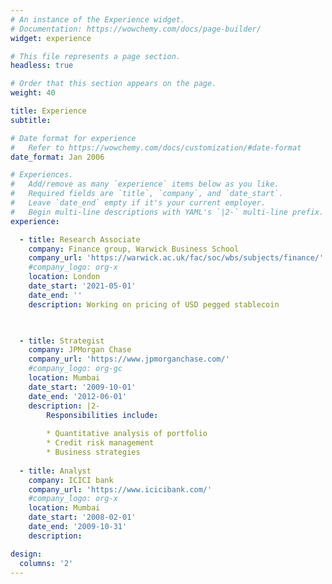 ```yaml
---
# An instance of the Experience widget.
# Documentation: https://wowchemy.com/docs/page-builder/
widget: experience

# This file represents a page section.
headless: true

# Order that this section appears on the page.
weight: 40

title: Experience
subtitle:

# Date format for experience
#   Refer to https://wowchemy.com/docs/customization/#date-format
date_format: Jan 2006

# Experiences.
#   Add/remove as many `experience` items below as you like.
#   Required fields are `title`, `company`, and `date_start`.
#   Leave `date_end` empty if it's your current employer.
#   Begin multi-line descriptions with YAML's `|2-` multi-line prefix.
experience:

  - title: Research Associate
    company: Finance group, Warwick Business School 
    company_url: 'https://warwick.ac.uk/fac/soc/wbs/subjects/finance/'
    #company_logo: org-x
    location: London
    date_start: '2021-05-01'
    date_end: ''
    description: Working on pricing of USD pegged stablecoin  

  

  - title: Strategist
    company: JPMorgan Chase 
    company_url: 'https://www.jpmorganchase.com/'
    #company_logo: org-gc
    location: Mumbai
    date_start: '2009-10-01'
    date_end: '2012-06-01'
    description: |2-
        Responsibilities include:
        
        * Quantitative analysis of portfolio 
        * Credit risk management
        * Business strategies
        
  - title: Analyst
    company: ICICI bank 
    company_url: 'https://www.icicibank.com/'
    #company_logo: org-x
    location: Mumbai
    date_start: '2008-02-01'
    date_end: '2009-10-31'
    description: 

design:
  columns: '2'
---
```

